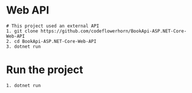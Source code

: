 # Web API
```
# This project used an external API 
1. git clone https://github.com/codeflowerhorn/BookApi-ASP.NET-Core-Web-API
2. cd BookApi-ASP.NET-Core-Web-API
3. dotnet run 
``` 

# Run the project
```
1. dotnet run
```